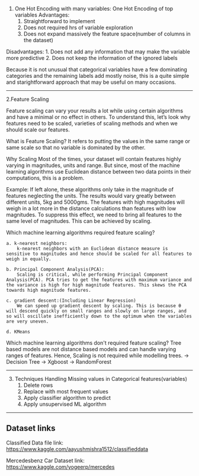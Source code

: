 1. One Hot Encoding with many variables:
One Hot Encoding of top variables
Advantages:
    1. Straightforward to implement
    2. Does not required hrs of variable exploration
    3. Does not expand massively the feature space(number of columns in the dataset)
    
Disadvantages:
    1. Does not add any information that may make the variable more predictive
    2. Does not keep the information of the ignored labels
    
Because it is not unusual that categorical variables have a few dominating categories and the remaining labels add mostly noise, this is a quite simple and starightforward approach that may be useful on many occasions.

*******************************************************************************************************************************************
2.Feature Scaling

Feature scaling can vary your results a lot while using certain algorithms and have a minimal or no effect in others. To understand this, let’s look why features need to be scaled, varieties of scaling methods and when we should scale our features.

What is Feature Scaling?
It refers to putting the values in the same range or same scale so that no variable is dominated by the other.

Why Scaling
Most of the times, your dataset will contain features highly varying in magnitudes, units and range. But since, most of the machine learning algorithms use Euclidean distance between two data points in their computations, this is a problem.

Example:
    If left alone, these algorithms only take in the magnitude of features neglecting the units. The results would vary greatly between different units, 5kg and 5000gms. The features with high magnitudes will weigh in a lot more in the distance calculations than features with low magnitudes. To suppress this effect, we need to bring all features to the same level of magnitudes. This can be achieved by scaling.
    
Which machine learning algorithms required feature scaling?

    a. k-nearest neighbors:
        k-nearest neighbors with an Euclidean distance measure is sensitive to magnitudes and hence should be scaled for all features to weigh in equally.
        
    b. Principal Component Analysis(PCA):
        Scaling is critical, while performing Principal Component Analysis(PCA). PCA tries to get the features with maximum variance and the variance is high for high magnitude features. This skews the PCA towards high magnitude features.
    
    c. gradient descent:(Including Linear Regression)
        We can speed up gradient descent by scaling. This is because θ will descend quickly on small ranges and slowly on large ranges, and so will oscillate inefficiently down to the optimum when the variables are very uneven.
        
    d. KMeans
    
Which machine learning algorithms don't required feature scaling?
Tree based models are not distance based models and can handle varying ranges of features. Hence, Scaling is not required while modelling trees.
    -> Decision Tree
    -> Xgboost
    -> RandomForest
**************************************************************************************************************************************    
3. Techniques Handling Missing values in Categorical features(variables)
    1. Delete rows
    2. Replace with most frequent values
    3. Apply classifier algorithm to predict
    4. Apply unsupervised ML algorithm

***************************************************************************************************************************************

## Dataset links

Classified Data file link: https://www.kaggle.com/aayushmishra1512/classifieddata

Mercedesbenz Car Dataset link: https://www.kaggle.com/yogeerp/mercedes
